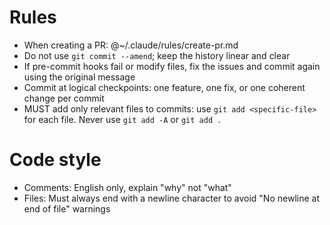 # Rules

- When creating a PR: @~/.claude/rules/create-pr.md
- Do not use `git commit --amend`; keep the history linear and clear
- If pre-commit hooks fail or modify files, fix the issues and commit again using the original message
- Commit at logical checkpoints: one feature, one fix, or one coherent change per commit
- MUST add only relevant files to commits: use `git add <specific-file>` for each file. Never use `git add -A` or `git add .`

# Code style

- Comments: English only, explain "why" not "what"
- Files: Must always end with a newline character to avoid "No newline at end of file" warnings
